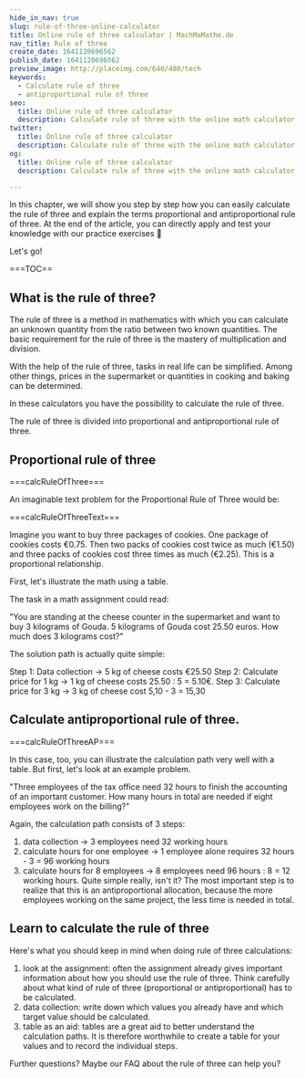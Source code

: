 ```yaml
---
hide_in_nav: true
slug: rule-of-three-online-calculator
title: Online rule of three calculator | MachMaMathe.de
nav_title: Rule of three
create_date: 1641120696562
publish_date: 1641120696562
preview_image: http://placeimg.com/640/480/tech
keywords:
  - Calculate rule of three
  - antiproportional rule of three
seo:
  title: Online rule of three calculator
  description: Calculate rule of three with the online math calculator at MachMaMathe.de!
twitter:
  title: Online rule of three calculator
  description: Calculate rule of three with the online math calculator at MachMaMathe.de!
og:
  title: Online rule of three calculator
  description: Calculate rule of three with the online math calculator at MachMaMathe.de!

---
```


In this chapter, we will show you step by step how you can easily calculate the rule of three and explain the terms proportional and antiproportional rule of three. At the end of the article, you can directly apply and test your knowledge with our practice exercises 🙂

Let's go!

===TOC==


## What is the rule of three?

The rule of three is a method in mathematics with which you can calculate an unknown quantity from the ratio between two known quantities. The basic requirement for the rule of three is the mastery of multiplication and division.

With the help of the rule of three, tasks in real life can be simplified. Among other things, prices in the supermarket or quantities in cooking and baking can be determined.

In these calculators you have the possibility to calculate the rule of three.

The rule of three is divided into proportional and antiproportional rule of three.

## Proportional rule of three

===calcRuleOfThree===

An imaginable text problem for the Proportional Rule of Three would be:

===calcRuleOfThreeText===

Imagine you want to buy three packages of cookies. One package of cookies costs €0.75. Then two packs of cookies cost twice as much (€1.50) and three packs of cookies cost three times as much (€2.25). This is a proportional relationship.

First, let's illustrate the math using a table.

The task in a math assignment could read:

"You are standing at the cheese counter in the supermarket and want to buy 3 kilograms of Gouda. 5 kilograms of Gouda cost 25.50 euros. How much does 3 kilograms cost?"

The solution path is actually quite simple:

<div class="box-info">

Step 1: Data collection
→ 5 kg of cheese costs €25.50
Step 2: Calculate price for 1 kg
→ 1 kg of cheese costs 25.50 : 5 = 5.10€.
Step 3: Calculate price for 3 kg
→ 3 kg of cheese cost 5,10 - 3 = 15,30

</div>

## Calculate antiproportional rule of three.

===calcRuleOfThreeAP===

In this case, too, you can illustrate the calculation path very well with a table. But first, let's look at an example problem.

"Three employees of the tax office need 32 hours to finish the accounting of an important customer. How many hours in total are needed if eight employees work on the billing?"

Again, the calculation path consists of 3 steps:

<div class="box-info">

1. data collection
→ 3 employees need 32 working hours
2. calculate hours for one employee
→ 1 employee alone requires 32 hours - 3 = 96 working hours
3. calculate hours for 8 employees
→ 8 employees need 96 hours : 8 = 12 working hours.
Quite simple really, isn't it? The most important step is to realize that this is an antiproportional allocation, because the more employees working on the same project, the less time is needed in total.

</div>

## Learn to calculate the rule of three
Here's what you should keep in mind when doing rule of three calculations:

<div class="box-info">

1. look at the assignment: often the assignment already gives important information about how you should use the rule of three. Think carefully about what kind of rule of three (proportional or antiproportional) has to be calculated.
2. data collection: write down which values you already have and which target value should be calculated.
3. table as an aid: tables are a great aid to better understand the calculation paths. It is therefore worthwhile to create a table for your values and to record the individual steps.

</div>

Further questions? Maybe our FAQ about the rule of three can help you?
